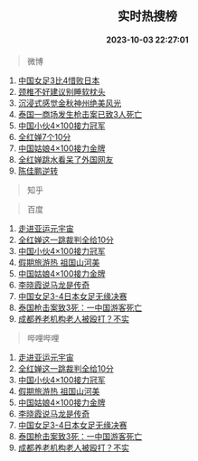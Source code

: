 <div align="center"><h2>实时热搜榜</h2><h4>2023-10-03 22:27:01</h4></div>

> 微博  

1. [中国女足3比4惜败日本](https://s.weibo.com/weibo?q=%E4%B8%AD%E5%9B%BD%E5%A5%B3%E8%B6%B33%E6%AF%944%E6%83%9C%E8%B4%A5%E6%97%A5%E6%9C%AC&t=31&band_rank=1&Refer=top)<br />
2. [颈椎不好建议别睡软枕头](https://s.weibo.com/weibo?q=%23%E9%A2%88%E6%A4%8E%E4%B8%8D%E5%A5%BD%E5%BB%BA%E8%AE%AE%E5%88%AB%E7%9D%A1%E8%BD%AF%E6%9E%95%E5%A4%B4%23&t=31&band_rank=2&Refer=top)<br />
3. [沉浸式感觉金秋神州绝美风光](https://s.weibo.com/weibo?q=%23%E6%B2%89%E6%B5%B8%E5%BC%8F%E6%84%9F%E8%A7%89%E9%87%91%E7%A7%8B%E7%A5%9E%E5%B7%9E%E7%BB%9D%E7%BE%8E%E9%A3%8E%E5%85%89%23&t=31&band_rank=3&Refer=top)<br />
4. [泰国一商场发生枪击案已致3人死亡](https://s.weibo.com/weibo?q=%23%E6%B3%B0%E5%9B%BD%E4%B8%80%E5%95%86%E5%9C%BA%E5%8F%91%E7%94%9F%E6%9E%AA%E5%87%BB%E6%A1%88%E5%B7%B2%E8%87%B43%E4%BA%BA%E6%AD%BB%E4%BA%A1%23&t=31&band_rank=4&Refer=top)<br />
5. [中国小伙4×100接力冠军](https://s.weibo.com/weibo?q=%23%E4%B8%AD%E5%9B%BD%E5%B0%8F%E4%BC%994%C3%97100%E6%8E%A5%E5%8A%9B%E5%86%A0%E5%86%9B%23&t=31&band_rank=5&Refer=top)<br />
6. [全红婵7个10分](https://s.weibo.com/weibo?q=%23%E5%85%A8%E7%BA%A2%E5%A9%B57%E4%B8%AA10%E5%88%86%23&t=31&band_rank=6&Refer=top)<br />
7. [中国姑娘4×100接力金牌](https://s.weibo.com/weibo?q=%23%E4%B8%AD%E5%9B%BD%E5%A7%91%E5%A8%984%C3%97100%E6%8E%A5%E5%8A%9B%E9%87%91%E7%89%8C%23&t=31&band_rank=7&Refer=top)<br />
8. [全红婵跳水看呆了外国网友](https://s.weibo.com/weibo?q=%23%E5%85%A8%E7%BA%A2%E5%A9%B5%E8%B7%B3%E6%B0%B4%E7%9C%8B%E5%91%86%E4%BA%86%E5%A4%96%E5%9B%BD%E7%BD%91%E5%8F%8B%23&t=31&band_rank=8&Refer=top)<br />
9. [陈佳鹏逆转](https://s.weibo.com/weibo?q=%E9%99%88%E4%BD%B3%E9%B9%8F%E9%80%86%E8%BD%AC&t=31&band_rank=9&Refer=top)<br />

> 知乎  


> 百度  

1. [走进亚运元宇宙](https://www.baidu.com/s?wd=%E8%B5%B0%E8%BF%9B%E4%BA%9A%E8%BF%90%E5%85%83%E5%AE%87%E5%AE%99&sa=fyb_news&rsv_dl=fyb_news)<br />
2. [全红婵这一跳裁判全给10分](https://www.baidu.com/s?wd=%E5%85%A8%E7%BA%A2%E5%A9%B5%E8%BF%99%E4%B8%80%E8%B7%B3%E8%A3%81%E5%88%A4%E5%85%A8%E7%BB%9910%E5%88%86&sa=fyb_news&rsv_dl=fyb_news)<br />
3. [中国小伙4×100接力冠军](https://www.baidu.com/s?wd=%E4%B8%AD%E5%9B%BD%E5%B0%8F%E4%BC%994%C3%97100%E6%8E%A5%E5%8A%9B%E5%86%A0%E5%86%9B&sa=fyb_news&rsv_dl=fyb_news)<br />
4. [假期旅游热 祖国山河美](https://www.baidu.com/s?wd=%E5%81%87%E6%9C%9F%E6%97%85%E6%B8%B8%E7%83%AD+%E7%A5%96%E5%9B%BD%E5%B1%B1%E6%B2%B3%E7%BE%8E&sa=fyb_news&rsv_dl=fyb_news)<br />
5. [中国姑娘4×100接力金牌](https://www.baidu.com/s?wd=%E4%B8%AD%E5%9B%BD%E5%A7%91%E5%A8%984%C3%97100%E6%8E%A5%E5%8A%9B%E9%87%91%E7%89%8C&sa=fyb_news&rsv_dl=fyb_news)<br />
6. [李晓霞说马龙是传奇](https://www.baidu.com/s?wd=%E6%9D%8E%E6%99%93%E9%9C%9E%E8%AF%B4%E9%A9%AC%E9%BE%99%E6%98%AF%E4%BC%A0%E5%A5%87&sa=fyb_news&rsv_dl=fyb_news)<br />
7. [中国女足3-4日本女足无缘决赛](https://www.baidu.com/s?wd=%E4%B8%AD%E5%9B%BD%E5%A5%B3%E8%B6%B33-4%E6%97%A5%E6%9C%AC%E5%A5%B3%E8%B6%B3%E6%97%A0%E7%BC%98%E5%86%B3%E8%B5%9B&sa=fyb_news&rsv_dl=fyb_news)<br />
8. [泰国枪击案致3死：一中国游客死亡](https://www.baidu.com/s?wd=%E6%B3%B0%E5%9B%BD%E6%9E%AA%E5%87%BB%E6%A1%88%E8%87%B43%E6%AD%BB%EF%BC%9A%E4%B8%80%E4%B8%AD%E5%9B%BD%E6%B8%B8%E5%AE%A2%E6%AD%BB%E4%BA%A1&sa=fyb_news&rsv_dl=fyb_news)<br />
9. [成都养老机构老人被殴打？不实](https://www.baidu.com/s?wd=%E6%88%90%E9%83%BD%E5%85%BB%E8%80%81%E6%9C%BA%E6%9E%84%E8%80%81%E4%BA%BA%E8%A2%AB%E6%AE%B4%E6%89%93%EF%BC%9F%E4%B8%8D%E5%AE%9E&sa=fyb_news&rsv_dl=fyb_news)<br />

> 哔哩哔哩  

1. [走进亚运元宇宙](https://www.baidu.com/s?wd=%E8%B5%B0%E8%BF%9B%E4%BA%9A%E8%BF%90%E5%85%83%E5%AE%87%E5%AE%99&sa=fyb_news&rsv_dl=fyb_news)<br />
2. [全红婵这一跳裁判全给10分](https://www.baidu.com/s?wd=%E5%85%A8%E7%BA%A2%E5%A9%B5%E8%BF%99%E4%B8%80%E8%B7%B3%E8%A3%81%E5%88%A4%E5%85%A8%E7%BB%9910%E5%88%86&sa=fyb_news&rsv_dl=fyb_news)<br />
3. [中国小伙4×100接力冠军](https://www.baidu.com/s?wd=%E4%B8%AD%E5%9B%BD%E5%B0%8F%E4%BC%994%C3%97100%E6%8E%A5%E5%8A%9B%E5%86%A0%E5%86%9B&sa=fyb_news&rsv_dl=fyb_news)<br />
4. [假期旅游热 祖国山河美](https://www.baidu.com/s?wd=%E5%81%87%E6%9C%9F%E6%97%85%E6%B8%B8%E7%83%AD+%E7%A5%96%E5%9B%BD%E5%B1%B1%E6%B2%B3%E7%BE%8E&sa=fyb_news&rsv_dl=fyb_news)<br />
5. [中国姑娘4×100接力金牌](https://www.baidu.com/s?wd=%E4%B8%AD%E5%9B%BD%E5%A7%91%E5%A8%984%C3%97100%E6%8E%A5%E5%8A%9B%E9%87%91%E7%89%8C&sa=fyb_news&rsv_dl=fyb_news)<br />
6. [李晓霞说马龙是传奇](https://www.baidu.com/s?wd=%E6%9D%8E%E6%99%93%E9%9C%9E%E8%AF%B4%E9%A9%AC%E9%BE%99%E6%98%AF%E4%BC%A0%E5%A5%87&sa=fyb_news&rsv_dl=fyb_news)<br />
7. [中国女足3-4日本女足无缘决赛](https://www.baidu.com/s?wd=%E4%B8%AD%E5%9B%BD%E5%A5%B3%E8%B6%B33-4%E6%97%A5%E6%9C%AC%E5%A5%B3%E8%B6%B3%E6%97%A0%E7%BC%98%E5%86%B3%E8%B5%9B&sa=fyb_news&rsv_dl=fyb_news)<br />
8. [泰国枪击案致3死：一中国游客死亡](https://www.baidu.com/s?wd=%E6%B3%B0%E5%9B%BD%E6%9E%AA%E5%87%BB%E6%A1%88%E8%87%B43%E6%AD%BB%EF%BC%9A%E4%B8%80%E4%B8%AD%E5%9B%BD%E6%B8%B8%E5%AE%A2%E6%AD%BB%E4%BA%A1&sa=fyb_news&rsv_dl=fyb_news)<br />
9. [成都养老机构老人被殴打？不实](https://www.baidu.com/s?wd=%E6%88%90%E9%83%BD%E5%85%BB%E8%80%81%E6%9C%BA%E6%9E%84%E8%80%81%E4%BA%BA%E8%A2%AB%E6%AE%B4%E6%89%93%EF%BC%9F%E4%B8%8D%E5%AE%9E&sa=fyb_news&rsv_dl=fyb_news)<br />
